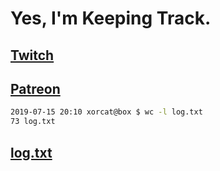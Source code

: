 # Yes, I'm Keeping Track.

## [Twitch](https://twitch.tv/ojreeves)
## [Patreon](https://patreon.com/ojreeves)

```bash
2019-07-15 20:10 xorcat@box $ wc -l log.txt
73 log.txt
```

## [log.txt](/log.txt)
